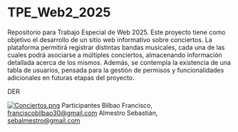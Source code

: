 # TPE_Web2_2025
Repositorio para Trabajo Especial de Web 2025.
Este proyecto tiene como objetivo el desarrollo de un sitio web informativo sobre conciertos.
La plataforma permitirá registrar distintas bandas musicales, cada una de las cuales podrá asociarse a múltiples conciertos, almacenando información detallada acerca de los mismos.
Además, se contempla la existencia de una tabla de usuarios, pensada para la gestión de permisos y funcionalidades adicionales en futuras etapas del proyecto.                                                      

DER

[![Conciertos.png](https://i.postimg.cc/fRBzZdQc/Conciertos.png)](https://postimg.cc/cvtyBrHC)
Participantes
Bilbao Francisco, franciscobilbao30@gmail.com
Almestro Sebastián, sebalmestro@gmail.com